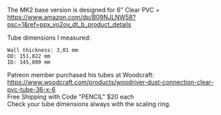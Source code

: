 The MK2 base version is designed for 6" Clear PVC  = https://www.amazon.com/dp/B09NJLNW58?psc=1&ref=ppx_yo2ov_dt_b_product_details<br>

Tube dimensions I measured:

    Wall thickness: 3,01 mm
    OD: 151,822 mm
    ID: 145,800 mm

Patreon member purchased his tubes at Woodcraft: 
<br>  https://www.woodcraft.com/products/woodriver-dust-connection-clear-pvc-tube-36-x-6 
<br>  Free Shipping with Code "PENCIL" $20 each
<br>Check your tube dimensions always with the scaling ring.
